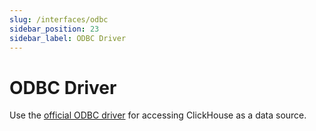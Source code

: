 ```yaml
---
slug: /interfaces/odbc
sidebar_position: 23
sidebar_label: ODBC Driver
---
```


# ODBC Driver

Use the [official ODBC driver](https://github.com/ClickHouse/clickhouse-odbc) for accessing ClickHouse as a data source.
